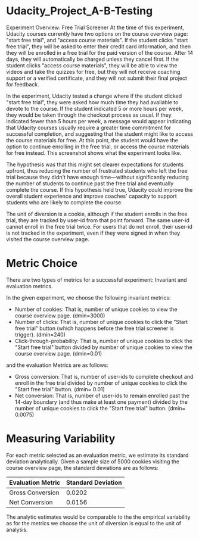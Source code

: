 # Udacity_Project_A-B-Testing
Experiment Overview: Free Trial Screener
At the time of this experiment, Udacity courses currently have two options on the course overview page: "start free trial", and "access course materials". If the student clicks "start free trial", they will be asked to enter their credit card information, and then they will be enrolled in a free trial for the paid version of the course. After 14 days, they will automatically be charged unless they cancel first. If the student clicks "access course materials", they will be able to view the videos and take the quizzes for free, but they will not receive coaching support or a verified certificate, and they will not submit their final project for feedback.

In the experiment, Udacity tested a change where if the student clicked "start free trial", they were asked how much time they had available to devote to the course. If the student indicated 5 or more hours per week, they would be taken through the checkout process as usual. If they indicated fewer than 5 hours per week, a message would appear indicating that Udacity courses usually require a greater time commitment for successful completion, and suggesting that the student might like to access the course materials for free. At this point, the student would have the option to continue enrolling in the free trial, or access the course materials for free instead. This screenshot shows what the experiment looks like.

The hypothesis was that this might set clearer expectations for students upfront, thus reducing the number of frustrated students who left the free trial because they didn't have enough time—without significantly reducing the number of students to continue past the free trial and eventually complete the course. If this hypothesis held true, Udacity could improve the overall student experience and improve coaches' capacity to support students who are likely to complete the course.

The unit of diversion is a cookie, although if the student enrolls in the free trial, they are tracked by user-id from that point forward. The same user-id cannot enroll in the free trial twice. For users that do not enroll, their user-id is not tracked in the experiment, even if they were signed in when they visited the course overview page.

# Metric Choice
There are two types of metrics for a successful experiment: Invariant and evaluation metrics. 

In the given experiment, we choose the following invariant metrics:
- Number of cookies: That is, number of unique cookies to view the course overview page. (dmin=3000)
- Number of clicks: That is, number of unique cookies to click the "Start free trial" button (which happens before the free trial screener is trigger). (dmin=240)
- Click-through-probability: That is, number of unique cookies to click the "Start free trial" button divided by number of unique cookies to view the course overview page. (dmin=0.01)

and the evaluation Metrics are as follows:
- Gross conversion: That is, number of user-ids to complete checkout and enroll in the free trial divided by number of unique cookies to click the "Start free trial" button. (dmin= 0.01)
- Net conversion: That is, number of user-ids to remain enrolled past the 14-day boundary (and thus make at least one payment) divided by the number of unique cookies to click the "Start free trial" button. (dmin= 0.0075)


# Measuring Variability
For each metric selected as an evaluation metric, we estimate its standard deviation analytically. Given a sample size of 5000 cookies visiting the course overview page, the standard deviations are as follows:

|Evaluation Metric| Standard Deviation
| --- | --- |
|Gross Conversion | 0.0202
|Net Conversion |	0.0156

The analytic estimates would be comparable to the the empirical variability as for the metrics we choose the unit of diversion is equal to the unit of analysis.
